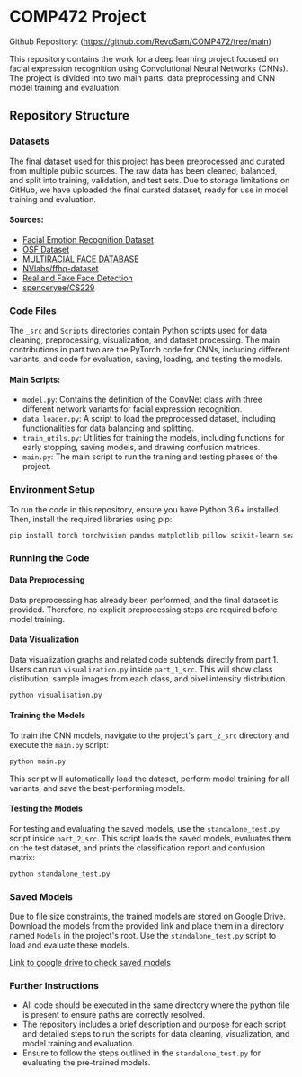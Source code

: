 # COMP472 Project

Github Repository:  (https://github.com/RevoSam/COMP472/tree/main)

This repository contains the work for a deep learning project focused on facial expression recognition using Convolutional Neural Networks (CNNs). The project is divided into two main parts: data preprocessing and CNN model training and evaluation.

## Repository Structure

### Datasets
The final dataset used for this project has been preprocessed and curated from multiple public sources. The raw data has been cleaned, balanced, and split into training, validation, and test sets. Due to storage limitations on GitHub, we have uploaded the final curated dataset, ready for use in model training and evaluation.

#### Sources:
- [Facial Emotion Recognition Dataset](https://www.kaggle.com/datasets/tapakah68/facial-emotion-recognition)
- [OSF Dataset](https://osf.io/f7zbv/)
- [MULTIRACIAL FACE DATABASE](https://jacquelinemchen.wixsite.com/sciplab/face-database)
- [NVlabs/ffhq-dataset](https://github.com/NVlabs/ffhq-dataset)
- [Real and Fake Face Detection](https://www.kaggle.com/datasets/ciplab/real-and-fake-face-detection)
- [spenceryee/CS229](https://github.com/spenceryee/CS229)

### Code Files
The `_src` and `Scripts` directories contain Python scripts used for data cleaning, preprocessing, visualization, and dataset processing. The main contributions in part two are the PyTorch code for CNNs, including different variants, and code for evaluation, saving, loading, and testing the models.

#### Main Scripts:
- `model.py`: Contains the definition of the ConvNet class with three different network variants for facial expression recognition.
- `data_loader.py`: A script to load the preprocessed dataset, including functionalities for data balancing and splitting.
- `train_utils.py`: Utilities for training the models, including functions for early stopping, saving models, and drawing confusion matrices.
- `main.py`: The main script to run the training and testing phases of the project.

### Environment Setup
To run the code in this repository, ensure you have Python 3.6+ installed. Then, install the required libraries using pip:
```bash
pip install torch torchvision pandas matplotlib pillow scikit-learn seaborn numpy
```

### Running the Code

#### Data Preprocessing
Data preprocessing has already been performed, and the final dataset is provided. Therefore, no explicit preprocessing steps are required before model training.

#### Data Visualization
Data visualization graphs and related code subtends directly from part 1. Users can run `visualization.py` inside `part_1_src`. This will show class distibution, sample images from each class, and pixel intensity distribution.
```bash
python visualisation.py
```
#### Training the Models
To train the CNN models, navigate to the project's `part_2_src` directory and execute the `main.py` script:
```bash
python main.py
```
This script will automatically load the dataset, perform model training for all variants, and save the best-performing models.

#### Testing the Models
For testing and evaluating the saved models, use the `standalone_test.py` script inside  `part_2_src`. This script loads the saved models, evaluates them on the test dataset, and prints the classification report and confusion matrix:
```bash
python standalone_test.py
```

### Saved Models
Due to file size constraints, the trained models are stored on Google Drive. Download the models from the provided link and place them in a directory named `Models` in the project's root. Use the `standalone_test.py` script to load and evaluate these models. 

[Link to google drive to check saved models](https://drive.google.com/drive/folders/1-w1JAn1FU4UtxrF4phjeL3hhTQ-ARwbN)

### Further Instructions
- All code should be executed in the same directory where the python file is present to ensure paths are correctly resolved.
- The repository includes a brief description and purpose for each script and detailed steps to run the scripts for data cleaning, visualization, and model training and evaluation.
- Ensure to follow the steps outlined in the `standalone_test.py` for evaluating the pre-trained models.
